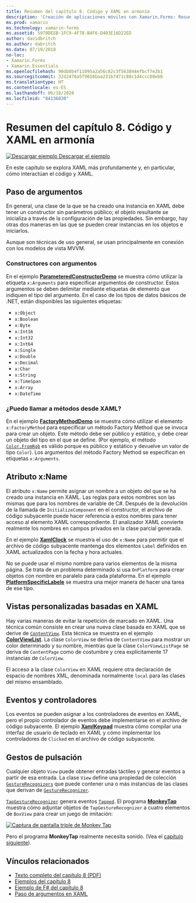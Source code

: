 ```yaml
---
title: Resumen del capítulo 8. Código y XAML en armonía
description: 'Creación de aplicaciones móviles con Xamarin.Forms: Resumen del capítulo 8. Código y XAML en armonía'
ms.prod: xamarin
ms.technology: xamarin-forms
ms.assetid: 5970DEEB-1FC9-4F78-B4F6-D403E16D22ED
author: davidbritch
ms.author: dabritch
ms.date: 07/19/2018
no-loc:
- Xamarin.Forms
- Xamarin.Essentials
ms.openlocfilehash: 90db8b4f11095a2a56c82c3f563844efbcf7e2b1
ms.sourcegitcommit: 32d2476a5f9016baa231b7471c88c1d4ccc08eb8
ms.translationtype: HT
ms.contentlocale: es-ES
ms.lasthandoff: 06/18/2020
ms.locfileid: "84136830"
---
```

# <a name="summary-of-chapter-8-code-and-xaml-in-harmony"></a>Resumen del capítulo 8. Código y XAML en armonía

[![Descargar ejemplo](~/media/shared/download.png) Descargar el ejemplo](https://github.com/xamarin/xamarin-forms-book-samples/tree/master/Chapter08)

En este capítulo se explora XAML más profundamente y, en particular, cómo interactúan el código y XAML.

## <a name="passing-arguments"></a>Paso de argumentos

En general, una clase de la que se ha creado una instancia en XAML debe tener un constructor sin parámetros público; el objeto resultante se inicializa a través de la configuración de las propiedades. Sin embargo, hay otras dos maneras en las que se pueden crear instancias en los objetos e iniciarlos.

Aunque son técnicas de uso general, se usan principalmente en conexión con los modelos de vista MVVM.

### <a name="constructors-with-arguments"></a>Constructores con argumentos

En el ejemplo [**ParameteredConstructorDemo**](https://github.com/xamarin/xamarin-forms-book-samples/tree/master/Chapter08/ParameteredConstructorDemo) se muestra cómo utilizar la etiqueta `x:Arguments` para especificar argumentos de constructor. Estos argumentos se deben delimitar mediante etiquetas de elemento que indiquen el tipo del argumento. En el caso de los tipos de datos básicos de .NET, están disponibles las siguientes etiquetas:

- `x:Object`
- `x:Boolean`
- `x:Byte`
- `x:Int16`
- `x:Int32`
- `x:Int64`
- `x:Single`
- `x:Double`
- `x:Decimal`
- `x:Char`
- `x:String`
- `x:TimeSpan`
- `x:Array`
- `x:DateTime`

### <a name="can-i-call-methods-from-xaml"></a>¿Puedo llamar a métodos desde XAML?

En el ejemplo [**FactoryMethodDemo**](https://github.com/xamarin/xamarin-forms-book-samples/tree/master/Chapter08/FactoryMethodDemo) se muestra cómo utilizar el elemento `x:FactoryMethod` para especificar un método Factory Method que se invoca para crear un objeto. Este método debe ser público y estático, y debe crear un objeto del tipo en el que se define. (Por ejemplo, el método [`Color.FromRgb`](xref:Xamarin.Forms.Color.FromRgb(System.Double,System.Double,System.Double)) es válido porque es público y estático y devuelve un valor de tipo `Color`). Los argumentos del método Factory Method se especifican en etiquetas `x:Arguments`.

## <a name="the-xname-attribute"></a>Atributo x:Name

El atributo `x:Name` permite asignar un nombre a un objeto del que se ha creado una instancia en XAML. Las reglas para estos nombres son las mismas que para los nombres de variable de C#. Después de la devolución de la llamada de `InitializeComponent` en el constructor, el archivo de código subyacente puede hacer referencia a estos nombres para tener acceso al elemento XAML correspondiente. El analizador XAML convierte realmente los nombres en campos privados en la clase parcial generada.

En el ejemplo [**XamlClock**](https://github.com/xamarin/xamarin-forms-book-samples/tree/master/Chapter08/XamlClock) se muestra el uso de `x:Name` para permitir que el archivo de código subyacente mantenga dos elementos `Label` definidos en XAML actualizados con la fecha y hora actuales.

No se puede usar el mismo nombre para varios elementos de la misma página. Se trata de un problema determinado si usa `OnPlatform` para crear objetos con nombre en paralelo para cada plataforma. En el ejemplo [**PlatformSpecificLabele**](https://github.com/xamarin/xamarin-forms-book-samples/tree/master/Chapter08/PlatformSpecificLabels) se muestra una mejor manera de hacer una tarea de ese tipo.

## <a name="custom-xaml-based-views"></a>Vistas personalizadas basadas en XAML

Hay varias maneras de evitar la repetición de marcado en XAML. Una técnica común consiste en crear una nueva clase basada en XAML que se derive de [`ContentView`](xref:Xamarin.Forms.ContentView). Esta técnica se muestra en el ejemplo [**ColorViewList**](https://github.com/xamarin/xamarin-forms-book-samples/tree/master/Chapter08/ColorViewList). La clase `ColorView` se deriva de `ContentView` para mostrar un color determinado y su nombre, mientras que la clase `ColorViewListPage` se deriva de `ContentPage` como de costumbre y crea explícitamente 17 instancias de `ColorView`.

El acceso a la clase `ColorView` en XAML requiere otra declaración de espacio de nombres XML, denominada normalmente `local` para las clases del mismo ensamblado.

## <a name="events-and-handlers"></a>Eventos y controladores

Los eventos se pueden asignar a los controladores de eventos en XAML, pero el propio controlador de eventos debe implementarse en el archivo de código subyacente. El ejemplo [**XamlKeypad**](https://github.com/xamarin/xamarin-forms-book-samples/tree/master/Chapter08/XamlKeypad) muestra cómo compilar una interfaz de usuario de teclado en XAML y cómo implementar los controladores de `Clicked` en el archivo de código subyacente.

## <a name="tap-gestures"></a>Gestos de pulsación

Cualquier objeto `View` puede obtener entradas táctiles y generar eventos a partir de esa entrada. La clase `View` define una propiedad de colección [`GestureRecognizers`](xref:Xamarin.Forms.View.GestureRecognizers) que puede contener una o más instancias de las clases que derivan de [`GestureRecognizer`](xref:Xamarin.Forms.GestureRecognizer).

[`TapGestureRecognizer`](xref:Xamarin.Forms.TapGestureRecognizer) genera eventos [`Tapped`](xref:Xamarin.Forms.TapGestureRecognizer.Tapped). El programa [**MonkeyTap**](https://github.com/xamarin/xamarin-forms-book-samples/tree/master/Chapter08/MonkeyTap) muestra cómo adjuntar objetos de `TapGestureRecognizer` a cuatro elementos de `BoxView` para crear un juego de imitación:

[![Captura de pantalla triple de Monkey Tap](images/ch08fg07-small.png "Juego de imitación")](images/ch08fg07-large.png#lightbox "Juego de imitación")

Pero el programa **MonkeyTap** realmente necesita sonido. (Vea el [capítulo siguiente](chapter09.md)).

## <a name="related-links"></a>Vínculos relacionados

- [Texto completo del capítulo 8 (PDF)](https://download.xamarin.com/developer/xamarin-forms-book/XamarinFormsBook-Ch08-Apr2016.pdf)
- [Ejemplos del capítulo 8](https://github.com/xamarin/xamarin-forms-book-samples/tree/master/Chapter08)
- [Ejemplo de F# del capítulo 8](https://github.com/xamarin/xamarin-forms-book-samples/tree/master/Chapter08/FS/XamlKeypad)
- [Paso de argumentos en XAML](~/xamarin-forms/xaml/passing-arguments.md)
